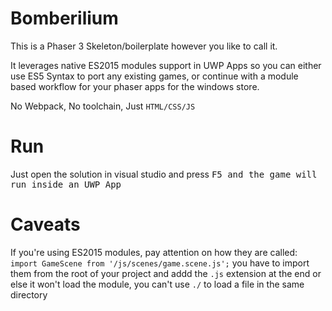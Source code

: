 # Bomberilium
This is a Phaser 3 Skeleton/boilerplate however you like to call it.

It leverages native ES2015 modules support in UWP Apps so you can either use ES5 Syntax to port any existing games, or continue
with a module based workflow for your phaser apps for the windows store.

No Webpack, No toolchain, Just `HTML/CSS/JS`

# Run
Just open the solution in visual studio and press <kbd>F5<kbd> and the game will run inside an UWP App

# Caveats
If you're using ES2015 modules, pay attention on how they are called: `import GameScene from '/js/scenes/game.scene.js';` you have to import them from the root of your project and addd the `.js` extension at the end or else it won't load the module, you can't use `./` to load a file in the same directory
